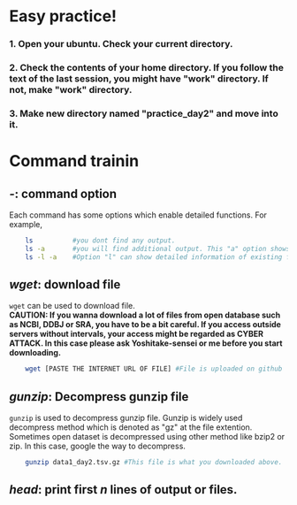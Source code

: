 # Easy practice!
### 1. Open your ubuntu. Check your current directory.  
### 2. Check the contents of your home directory. If you follow the text of the last session, you might have "work" directory. If not, make "work" directory.  
### 3. Make new directory named "practice_day2" and move into it.  

# Command trainin
## *-*: command option  
Each command has some options which enable detailed functions. For example,  
``` bash
    ls          #you dont find any output.
    ls -a       #you will find additional output. This "a" option shows hidden directories and files.
    ls -l -a    #Option "l" can show detailed information of existing files.
```

## *wget*: download file  
`wget` can be used to download file.  
**CAUTION: If you wanna download a lot of files from open database such as NCBI, DDBJ or SRA, you have to be a bit careful. If you access outside servers without intervals, your access might be regarded as CYBER ATTACK. In this case please ask Yoshitake-sensei or me before you start downloading.**  
``` bash
    wget [PASTE THE INTERNET URL OF FILE] #File is uploaded on github
```

## *gunzip*: Decompress gunzip file  
`gunzip` is used to decompress gunzip file. Gunzip is widely used decompress method which is denoted as "gz" at the file extention. Sometimes open dataset is decompressed using other method like bzip2 or zip. In this case, google the way to decompress.  
``` bash
    gunzip data1_day2.tsv.gz #This file is what you downloaded above.
```

## *head*: print first *n* lines of output or files.  

